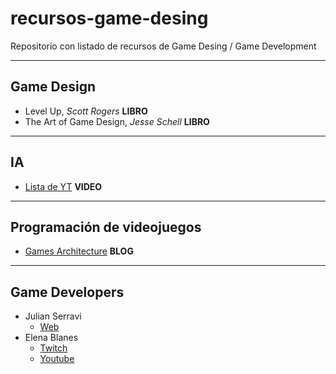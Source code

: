 # recursos-game-desing
Repositorio con listado de recursos de Game Desing / Game Development

---

## Game Design
- Level Up, *Scott Rogers* **LIBRO**
- The Art of Game Design, *Jesse Schell* **LIBRO**

---

## IA
- [Lista de YT](https://www.youtube.com/playlist?list=PLjgIloP4GqvkY0bNzlAvg4M77VrVQ68A2) **VIDEO**

---

## Programación de videojuegos
- [Games Architecture](http://gamesarchitecture.com/) **BLOG**

---

## Game Developers
- Julian Serravi
    + [Web](https://serravi.com/)
- Elena Blanes
    + [Twitch](twitch.tv/elenaimagineer) 
    + [Youtube](https://www.youtube.com/c/ElenaBlanesFernandez/videos)

